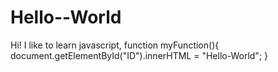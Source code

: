 # Hello--World
Hi!
I like to learn javascript,
function myFunction(){
document.getElementById("ID").innerHTML = "Hello-World";
}

